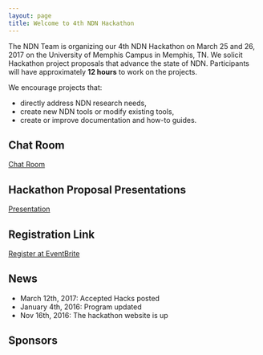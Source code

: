 ```yaml
---
layout: page
title: Welcome to 4th NDN Hackathon
---
```


The NDN Team is organizing our 4th NDN Hackathon on March 25 and 26, 2017 on the University of Memphis Campus in Memphis, TN.  We solicit Hackathon project proposals that advance the state of NDN.  Participants will have approximately **12 hours** to work on the projects.

We encourage projects that:

 - directly address NDN research needs,
 - create new NDN tools or modify existing tools,
 - create or improve documentation and how-to guides.

## Chat Room

[Chat Room](https://gitter.im/4th-ndn-hackathon/Lobby)


## Hackathon Proposal Presentations
[Presentation](assets/hackathon-presentations.pdf)


## Registration Link

[Register at EventBrite](https://www.eventbrite.com/e/4th-ndn-hackathon-tickets-29700938306)

## News

- March 12th, 2017: Accepted Hacks posted
- January 4th, 2016: Program updated
- Nov 16th, 2016: The hackathon website is up

## Sponsors

